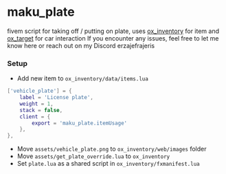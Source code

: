 # maku_plate

fivem script for taking off / putting on plate, uses [ox_inventory](https://github.com/overextended/ox_inventory) for item and [ox_target](https://github.com/overextended/ox_target) for car interaction
If you encounter any issues, feel free to let me know here or reach out on my Discord erzajefrajeris

### Setup

-   Add new item to `ox_inventory/data/items.lua`

```lua
['vehicle_plate'] = {
    label = 'License plate',
	weight = 1,
	stack = false,
	client = {
		export = 'maku_plate.itemUsage'
	},
},
```

-   Move `assets/vehicle_plate.png` to `ox_inventory/web/images` folder
-   Move `assets/get_plate_override.lua` to `ox_inventory`
-   Set `plate.lua` as a shared script in `ox_inventory/fxmanifest.lua`

  
